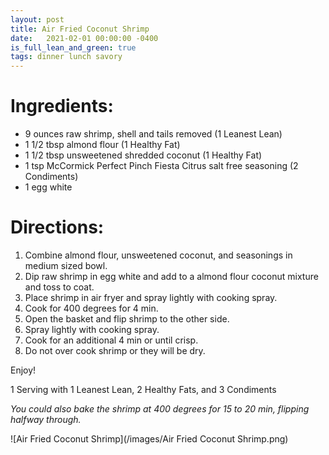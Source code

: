 ```yaml
---
layout: post
title: Air Fried Coconut Shrimp
date:   2021-02-01 00:00:00 -0400
is_full_lean_and_green: true
tags: dinner lunch savory
---
```

# Ingredients:

- 9 ounces raw shrimp, shell and tails removed (1 Leanest Lean)
- 1 1/2 tbsp almond flour (1 Healthy Fat)
- 1 1/2 tbsp unsweetened shredded coconut (1 Healthy Fat)
- 1 tsp McCormick Perfect Pinch Fiesta Citrus salt free seasoning (2 Condiments)
- 1 egg white

# Directions:

1. Combine almond flour, unsweetened coconut, and seasonings in medium sized bowl.
2. Dip raw shrimp in egg white and add to a almond flour coconut mixture and toss to coat.
3. Place shrimp in air fryer and spray lightly with cooking spray.
4. Cook for 400 degrees for 4 min.
5. Open the basket and flip shrimp to the other side.
6. Spray lightly with cooking spray.
7. Cook for an additional 4 min or until crisp.
8. Do not over cook shrimp or they will be dry.

Enjoy!

1 Serving with 1 Leanest Lean, 2 Healthy Fats, and 3 Condiments

*You could also bake the shrimp at 400 degrees for 15 to 20 min, flipping halfway through.*

![Air Fried Coconut Shrimp](/images/Air Fried Coconut Shrimp.png)